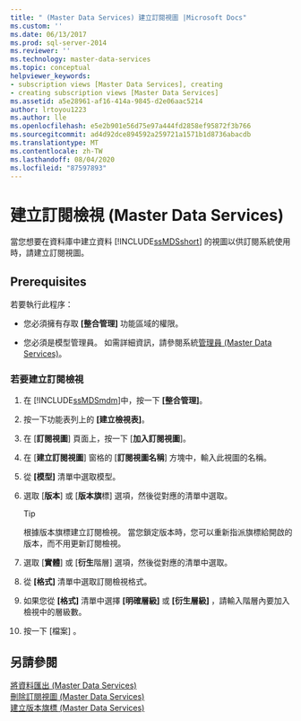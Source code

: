 ```yaml
---
title: " (Master Data Services) 建立訂閱視圖 |Microsoft Docs"
ms.custom: ''
ms.date: 06/13/2017
ms.prod: sql-server-2014
ms.reviewer: ''
ms.technology: master-data-services
ms.topic: conceptual
helpviewer_keywords:
- subscription views [Master Data Services], creating
- creating subscription views [Master Data Services]
ms.assetid: a5e28961-af16-414a-9845-d2e06aac5214
author: lrtoyou1223
ms.author: lle
ms.openlocfilehash: e5e2b901e56d75e97a444fd2858ef95872f3b766
ms.sourcegitcommit: ad4d92dce894592a259721a1571b1d8736abacdb
ms.translationtype: MT
ms.contentlocale: zh-TW
ms.lasthandoff: 08/04/2020
ms.locfileid: "87597893"
---
```

# <a name="create-a-subscription-view-master-data-services"></a>建立訂閱檢視 (Master Data Services)
  當您想要在資料庫中建立資料 [!INCLUDE[ssMDSshort](../includes/ssmdsshort-md.md)] 的視圖以供訂閱系統使用時，請建立訂閱視圖。  
  
## <a name="prerequisites"></a>Prerequisites  
 若要執行此程序：  
  
-   您必須擁有存取 **[整合管理]** 功能區域的權限。  
  
-   您必須是模型管理員。 如需詳細資訊，請參閱系統[管理員 &#40;Master Data Services&#41;](administrators-master-data-services.md)。  
  
### <a name="to-create-a-subscription-view"></a>若要建立訂閱檢視  
  
1.  在 [!INCLUDE[ssMDSmdm](../includes/ssmdsmdm-md.md)]中，按一下 **[整合管理]**。  
  
2.  按一下功能表列上的 **[建立檢視表]**。  
  
3.  在 [**訂閱視圖**] 頁面上，按一下 [**加入訂閱視圖**]。  
  
4.  在 [**建立訂閱視圖**] 窗格的 [**訂閱視圖名稱**] 方塊中，輸入此視圖的名稱。  
  
5.  從 **[模型]** 清單中選取模型。  
  
6.  選取 [**版本**] 或 [**版本旗**標] 選項，然後從對應的清單中選取。  
  
    > [!TIP]  
    >  根據版本旗標建立訂閱檢視。 當您鎖定版本時，您可以重新指派旗標給開啟的版本，而不用更新訂閱檢視。  
  
7.  選取 [**實體**] 或 [**衍生**階層] 選項，然後從對應的清單中選取。  
  
8.  從 **[格式]** 清單中選取訂閱檢視格式。  
  
9. 如果您從 **[格式]** 清單中選擇 **[明確層級]** 或 **[衍生層級]** ，請輸入階層內要加入檢視中的層級數。  
  
10. 按一下 [檔案] 。  
  
## <a name="see-also"></a>另請參閱  
 [將資料匯出 &#40;Master Data Services&#41;](overview-exporting-data-master-data-services.md)   
 [刪除訂閱視圖 &#40;Master Data Services&#41;](delete-a-subscription-view-master-data-services.md)   
 [建立版本旗標 &#40;Master Data Services&#41;](create-a-version-flag-master-data-services.md)  
  
  
